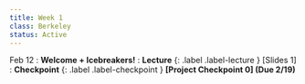 ```yaml
---
title: Week 1
class: Berkeley
status: Active
---
```


Feb 12
: **Welcome + Icebreakers!**
: **Lecture** {: .label .label-lecture } [Slides 1]
: **Checkpoint** {: .label .label-checkpoint } **[Project Checkpoint 0] (Due 2/19)**

